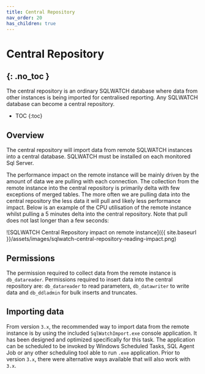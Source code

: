 ```yaml
---
title: Central Repository
nav_order: 20
has_children: true
---
```


# Central Repository
{: .no_toc }
---

The central repository is an ordinary SQLWATCH database where data from other instances is being imported for centralised reporting. Any SQLWATCH database can become a central repository.

- TOC 
{:toc}

## Overview

The central repository will import data from remote SQLWATCH instances into a central database. SQLWATCH must be installed on each monitored Sql Server.

The performance impact on the remote instance will be mainly driven by the amount of data we are pulling with each connection. The collection from the remote instance into the central repository is primarily delta with few exceptions of merged tables. The more often we are pulling data into the central repository the less data it will pull and likely less performance impact. Below is an example of the CPU utilisation of the remote instance whilst pulling a 5 minutes delta into the central repository. Note that pull does not last longer than a few seconds:

![SQLWATCH Central Repository impact on remote instance]({{ site.baseurl }}/assets/images/sqlwatch-central-repository-reading-impact.png)

## Permissions

The permission required to collect data from the remote instance is `db_datareader`. Permissions required to insert data into the central repository are: `db_datareader` to read parameters, `db_datawriter` to write data and `db_ddladmin` for bulk inserts and truncates.

## Importing data

From version `3.x`, the recommended way to import data from the remote instance is by using the included `SqlWatchImport.exe` console application. It has been designed and optimized specifically for this task. The application can be scheduled to be invoked by Windows Scheduled Tasks, SQL Agent Job or any other scheduling tool able to run `.exe` application. Prior to version `3.x`, there were alternative ways available that will also work with `3.x`.